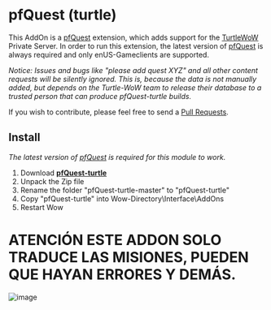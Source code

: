# pfQuest (turtle)
This AddOn is a [pfQuest](https://github.com/shagu/pfQuest) extension, which adds support for the [TurtleWoW](https://turtle-wow.org/) Private Server. In order to run this extension, the latest version of [pfQuest](https://github.com/shagu/pfQuest) is always required and only enUS-Gameclients are supported.

*Notice: Issues and bugs like "please add quest XYZ" and all other content requests will be silently ignored. This is, because the data is not manually added, but depends on the Turtle-WoW team to release their database to a trusted person that can produce pfQuest-turtle builds.*

If you wish to contribute, please feel free to send a [Pull Requests](https://github.com/shagu/pfQuest-turtle/pulls).

## Install
*The latest version of [pfQuest](https://shagu.org/pfQuest) is required for this module to work.*

1. Download **[pfQuest-turtle](https://github.com/shagu/pfQuest-turtle/archive/master.zip)**
2. Unpack the Zip file
3. Rename the folder "pfQuest-turtle-master" to "pfQuest-turtle"
4. Copy "pfQuest-turtle" into Wow-Directory\Interface\AddOns
5. Restart Wow

# ATENCIÓN ESTE ADDON SOLO TRADUCE LAS MISIONES, PUEDEN QUE HAYAN ERRORES Y DEMÁS.
![image](https://github.com/user-attachments/assets/d029b4b4-b1f4-4266-b04d-b85f74fa993c)
